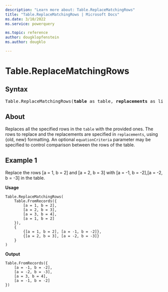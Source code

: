 ```yaml
---
description: "Learn more about: Table.ReplaceMatchingRows"
title: "Table.ReplaceMatchingRows | Microsoft Docs"
ms.date: 3/10/2022
ms.service: powerquery

ms.topic: reference
author: dougklopfenstein
ms.author: dougklo

---
```

# Table.ReplaceMatchingRows

## Syntax

<pre>
Table.ReplaceMatchingRows(<b>table</b> as table, <b>replacements</b> as list, optional <b>equationCriteria</b> as any) as table
</pre>
  
## About

Replaces all the specified rows in the `table` with the provided ones. The rows to replace and the replacements are specified in `replacements`, using {old, new} formatting. An optional `equationCriteria` parameter may be specified to control comparison between the rows of the table.

## Example 1

Replace the rows [a = 1, b = 2] and [a = 2, b = 3] with [a = -1, b = -2],[a = -2, b = -3] in the table.

**Usage**

```powerquery-m
Table.ReplaceMatchingRows(
    Table.FromRecords({
        [a = 1, b = 2],
        [a = 2, b = 3],
        [a = 3, b = 4],
        [a = 1, b = 2]
    }),
    {
        {[a = 1, b = 2], [a = -1, b = -2]},
        {[a = 2, b = 3], [a = -2, b = -3]}
    }
)
```

**Output**

```powerquery-m
Table.FromRecords({
    [a = -1, b = -2],
    [a = -2, b = -3],
    [a = 3, b = 4],
    [a = -1, b = -2]
})
```

